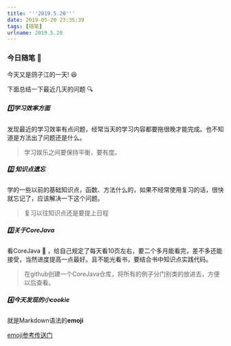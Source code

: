 ```yaml
---
title: '''2019.5.20'''
date: 2019-05-20 23:35:39
tags: [随笔]
urlname: 2019.5.20
---
```


### 今日随笔 :notebook:
今天又是鸽子江的一天! :satisfied:

下面总结一下最近几天的问题 :mag:

<!--more-->

##### :one:学习效率方面

发现最近的学习效率有点问题，经常当天的学习内容都要拖很晚才能完成。也不知道是方法出了问题还是什么。

> 学习娱乐之间要保持平衡，要有度。

##### :two: 知识点遗忘 

学的一些以前的基础知识点，函数、方法什么的，如果不经常使用复习的话，很快就忘记了，应该解决一下这个问题。

>  复习以往知识点还是要提上日程

##### :three:关于CoreJava

看CoreJava :book: ，给自己规定了每天看10页左右，要二个多月能看完，差不多还能接受，当然进度提高一点最好。且不能光看书，要结合书中知识点实践代码。

> 在github创建一个CoreJava仓库，将所有的例子分门别类的放进去，方便以后查看。

##### :four:今天发现的小cookie

就是Markdown语法的**emoji**

[emoji参考传送门](https://github.com/guodongxiaren/README/blob/master/emoji.md)

